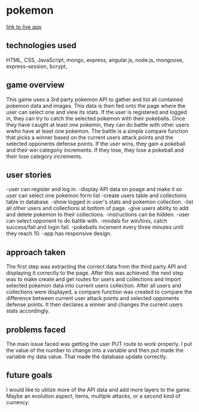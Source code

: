 # pokemon

[link to live app](https://pokemon-fight-game.herokuapp.com/)

## technologies used
HTML, CSS, JavaScript, mongo, express, angular.js, node.js, mongoose, express-session, bcrypt,

## game overview
This game uses a 3rd party pokemon API to gather and list all contained pokemon data and images. This data is then fed onto the page where the user can select one and view its stats.  If the user is registered and logged in, they can try to catch the selected pokemon with their pokeballs.  Once they have caught at least one pokemin, they can do battle with other users wwho have at least one pokemon.  The battle is a simple compare function that picks a winner based on the current users attack points and the selected opponents defense points. If the user wins, they gain a pokeball and their win categoriy increments.  If they lose, they lose a pokeball and their lose category increments.

## user stories
-user can register and log in.
-display API data on poage and make it so user can select one pokemon form list
-create users table and collections table in database.
-show logged in user's stats and pokemon collection.
-list all other users and collections at bottom of page.
-give users ability to add and delete pokemon to their collections.
-instructions can be hidden.
-user can select opponent to do battle with.
-modals for win/loss, catch success/fail and login fail.
-pokeballs incement every three minutes until they reach 10.
-app has responsive design.

## approach taken
The first step was extracting the correct data from the third party API and displaying it correctly to the page.  After this was achieved. the next step was to make create and get routes for users and collections and import selected pokemon data into current users collection.
After all users and collections were displayed, a compare function was created to compare the difference between current user attack points and selected opponents defense points.  It then declares a winner and changes the current users stats accordingly.
## problems faced
The main issue faced was getting the user PUT route to work properly.  I put the value of the number to change into a variable and then put made the variable my data value. That made the database update correctly.
## future goals
I would like to utilize more of the API data and add more layers to the game.  Maybe an evolution aspect, items, multiple attacks, or a second kind of currency.
